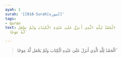 ```yaml
---
ayah: 1
surah: '[[018-Surah|سورة]]'
tags:
- quran
text: الْحَمْدُ لِلَّهِ الَّذِي أَنزَلَ عَلَىٰ عَبْدِهِ الْكِتَابَ وَلَمْ يَجْعَل
  لَّهُ عِوَجًا ۜ

---
```

> الْحَمْدُ لِلَّهِ الَّذِي أَنزَلَ عَلَىٰ عَبْدِهِ الْكِتَابَ وَلَمْ يَجْعَل لَّهُ عِوَجًا ۜ
